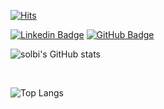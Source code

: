 [![Hits](https://hits.seeyoufarm.com/api/count/incr/badge.svg?url=https%3A%2F%2Fgithub.com%2Fsolbi9382&count_bg=%2376CADE&title_bg=%23555555&icon=aiqfome.svg&icon_color=%23E7E7E7&title=hits&edge_flat=false)](https://hits.seeyoufarm.com)

[![Linkedin Badge](https://img.shields.io/badge/-LinkedIn-0A66C2?style=flat-square&logo=LinkedIn&logoColor=white&style=flat&link=https://www.linkedin.com/in/solbi-s-b96124211/)](https://www.linkedin.com/in/solbi-s-b96124211/)
[![GitHub Badge](https://img.shields.io/badge/-GitHub-181717?style=flat-square&logo=GitHub&logoColor=white&style=flat&link=https://github.com/solbi9382)](https://github.com/solbi9382)

![solbi's GitHub stats](https://github-readme-stats.vercel.app/api?username=solbi9382&show_icons=true&theme=tokyonight)

<br>

![Top Langs](https://github-readme-stats.vercel.app/api/top-langs/?username=solbi9382&layout=compact&theme=tokyonight)
